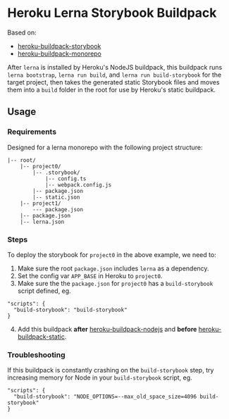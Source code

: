 # Heroku Lerna Storybook Buildpack

Based on:
- [heroku-buildpack-storybook](https://github.com/Root-App/heroku-buildpack-storybook)
- [heroku-buildpack-monorepo](https://github.com/lstoll/heroku-buildpack-monorepo)

After `lerna` is installed by Heroku's NodeJS buildpack, this buildpack runs `lerna bootstrap`, `lerna run build`, and `lerna run build-storybook` for the target project, then takes the generated static Storybook files and moves them into a `build` folder in the root for use by Heroku's static buildpack.

## Usage

### Requirements
Designed for a lerna monorepo with the following project structure:
```
|-- root/
    |-- project0/
        |-- .storybook/
            |-- config.ts
            |-- webpack.config.js
        |-- package.json
        |-- static.json
    |-- project1/
        --- package.json
    |-- package.json
    |-- lerna.json
```

### Steps
To deploy the storybook for `project0` in the above example, we need to:
1. Make sure the root `package.json` includes `lerna` as a dependency.
2. Set the config var `APP_BASE` in Heroku to `project0`.
3. Make sure the the `package.json` for `project0` has a `build-storybook` script defined, eg.
```
"scripts": {
  "build-storybook": "build-storybook"
}
```
4. Add this buildpack **after** [heroku-buildpack-nodejs](https://github.com/heroku/heroku-buildpack-nodejs) and **before** [heroku-buildpack-static](https://github.com/heroku/heroku-buildpack-static).

### Troubleshooting
If this buildpack is constantly crashing on the `build-storybook` step, try increasing memory for Node in your `build-storybook` script, eg.
```
"scripts": {
  "build-storybook": "NODE_OPTIONS=--max_old_space_size=4096 build-storybook"
}
```